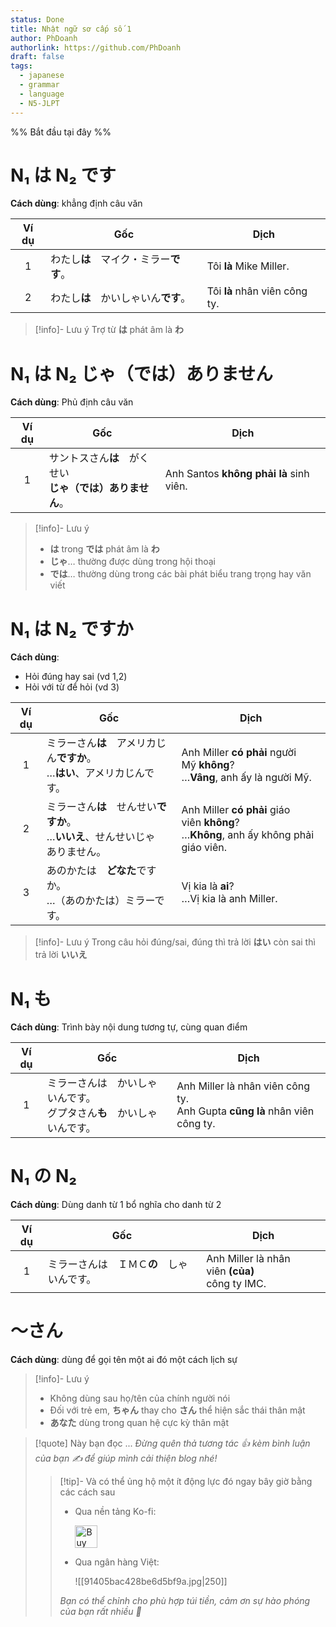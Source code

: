 ```yaml
---
status: Done
title: Nhật ngữ sơ cấp số 1
author: PhDoanh
authorlink: https://github.com/PhDoanh
draft: false
tags:
  - japanese
  - grammar
  - language
  - N5-JLPT
---
```

%% Bắt đầu tại đây %%
# N₁ は N₂ です
**Cách dùng**: khẳng định câu văn

| Ví dụ | Gốc                                    | Dịch                          |
|:-----:| -------------------------------------- | ----------------------------- |
|   1   | わたし**は**　マイク・ミラー**です**。 | Tôi **là** Mike Miller.       |
|   2   | わたし**は**　かいしゃいん**です**。   | Tôi **là** nhân viên công ty. |

> [!info]- Lưu ý
> Trợ từ **は** phát âm là **わ**

# N₁ は N₂ じゃ（では）ありません

**Cách dùng**: Phủ định câu văn

| Ví dụ | Gốc                                                            | Dịch                                    |
|:-----:| -------------------------------------------------------------- | --------------------------------------- |
|   1   | サントスさん**は**　がくせい  <br>**じゃ（では）ありません**。 | Anh Santos **không phải là** sinh viên. |

> [!info]- Lưu ý
> - **は** trong **では** phát âm là **わ**
> - **じゃ**… thường được dùng trong hội thoại
> - **では**… thường dùng trong các bài phát biểu trang trọng hay văn viết

# N₁ は N₂ ですか
**Cách dùng**:
- Hỏi đúng hay sai (vd 1,2)
- Hỏi với từ để hỏi (vd 3)

| Ví dụ | Gốc                                                                                 | Dịch                                                                                      |
|:-----:| ----------------------------------------------------------------------------------- | ----------------------------------------------------------------------------------------- |
|   1   | ミラーさん**は**　アメリカじん**ですか**。  <br>…**はい**、アメリカじんです。       | Anh Miller **có phải** người Mỹ **không**?  <br>…**Vâng**, anh ấy là người Mỹ.            |
|   2   | ミラーさん**は**　せんせい**ですか**。  <br>…**いいえ**、せんせいじゃ　ありません。 | Anh Miller **có phải** giáo viên **không**?  <br>…**Không**, anh ấy không phải giáo viên. |
|   3   | あのかたは　**どなた**ですか。  <br>…（あのかたは）ミラーです。                     | Vị kia là **ai**?  <br>…Vị kia là anh Miller.                                             |


> [!info]- Lưu ý
> Trong câu hỏi đúng/sai, đúng thì trả lời **はい** còn sai thì trả lời **いいえ**

# N₁ も
**Cách dùng**: Trình bày nội dung tương tự, cùng quan điểm

| Ví dụ | Gốc                                        | Dịch                                                                           |
| :---: | ------------------------------------------ | ------------------------------------------------------------------------------ |
|   1   | ミラーさんは　かいしゃいんです。  <br>グプタさん**も**　かいしゃいんです。 | Anh Miller là nhân viên công ty.  <br>Anh Gupta **cũng là** nhân viên công ty. |

# N₁ の N₂
**Cách dùng**: Dùng danh từ 1 bổ nghĩa cho danh từ 2

| Ví dụ | Gốc                     | Dịch                                                |
| :---: | ----------------------- | --------------------------------------------------- |
|   1   | ミラーさんは　ＩＭＣ**の**　しゃいんです。 | Anh Miller là nhân viên **(của)**  <br>công ty IMC. |

# ～さん
**Cách dùng**: dùng để gọi tên một ai đó một cách lịch sự

> [!info]- Lưu ý
> - Không dùng sau họ/tên của chính người nói
> - Đối với trẻ em, **ちゃん** thay cho **さん** thể hiện sắc thái thân mật
> - **あなた** dùng trong quan hệ cực kỳ thân mật


> [!quote] Này bạn đọc ...
> *Đừng quên thả tương tác 👍 kèm bình luận của bạn ✍️ để giúp mình cải thiện blog nhé!* 
> > [!tip]- Và có thể ủng hộ một ít động lực đó ngay bây giờ bằng các cách sau
> > - Qua nền tảng Ko-fi:
> > 
> >   <a href='https://ko-fi.com/M4M111S8CI' target='_blank'><img height='36' style='border:0px;height:36px;' src='https://storage.ko-fi.com/cdn/kofi3.png?v=3' border='0' alt='Buy Me a Coffee at ko-fi.com' /></a>
> > - Qua ngân hàng Việt:
> >   
> >   ![[91405bac428be6d5bf9a.jpg|250]]
> > 
> > *Bạn có thể chỉnh cho phù hợp túi tiền, cảm ơn sự hào phóng của bạn rất nhiều 🥰*
